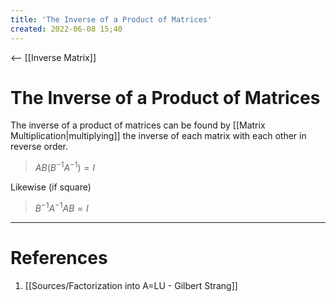 ```yaml
---
title: 'The Inverse of a Product of Matrices'
created: 2022-06-08 15;40
---
```

<-- [[Inverse Matrix]]
# The Inverse of a Product of Matrices
The inverse of a product of matrices can be found by [[Matrix Multiplication|multiplying]] the inverse of each matrix with each other in reverse order.

> $AB(B^{-1}A^{-1})=I$

Likewise (if square)

> $B^{-1}A^{-1}AB=I$

---
# References
1. [[Sources/Factorization into A=LU - Gilbert Strang]]